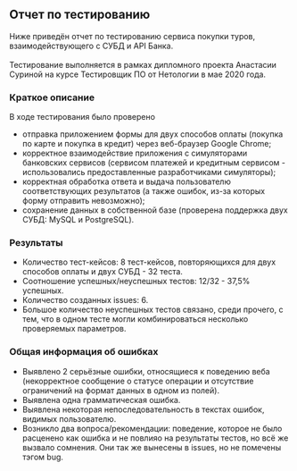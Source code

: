 ## Отчет по тестированию
Ниже приведён отчет по тестированию сервиса покупки туров, взаимодействующего с СУБД и API Банка. <br />
<br />
Тестирование выполняется в рамках дипломного проекта Анастасии Суриной на курсе Тестировщик ПО от Нетологии в мае 2020 года.

### Краткое описание
В ходе тестирования было проверено
   - отправка приложением формы для двух способов оплаты (покупка по карте и покупка в кредит) через веб-браузер Google Chrome;
   - корректное взаимодействие приложения с симуляторами банковских сервисов (сервисом платежей и кредитным сервисом - использовались предоставленные разработчиками симуляторы);
   - корректная обработка ответа и выдача пользователю соответствующих результатов (а также ошибок, из-за которых форму отправить невозможно);
   - сохранение данных в собственной базе (проверена поддержка двух СУБД: MySQL и PostgreSQL).

### Результаты
- Количество тест-кейсов: 8 тест-кейсов, повторяющихся для двух способов оплаты и двух СУБД - 32 теста.
- Соотношение успешных/неуспешных тестов: 12/32 - 37,5% успешных.
- Количество созданных issues: 6.
- Большое количество неуспешных тестов связано, среди прочего, с тем, что в одном тесте могли комбинироваться несколько проверяемых параметров.

### Общая информация об ошибках
- Выявлено 2 серьёзные ошибки, относящиеся к поведению веба (некорректное сообщение о статусе операции и отсутствие ограничений на формат данных в одном из полей).
- Выявлена одна грамматическая ошибка.
- Выявлена некоторая непоследовательность в текстах ошибок, видимых пользователю.
- Возникло два вопроса/рекомендации: поведение, которое не было расценено как ошибка и не повлияо на результаты тестов, но всё же вызвало сомнения. Они так же вынесены в issues, но не помечены тэгом bug.

 